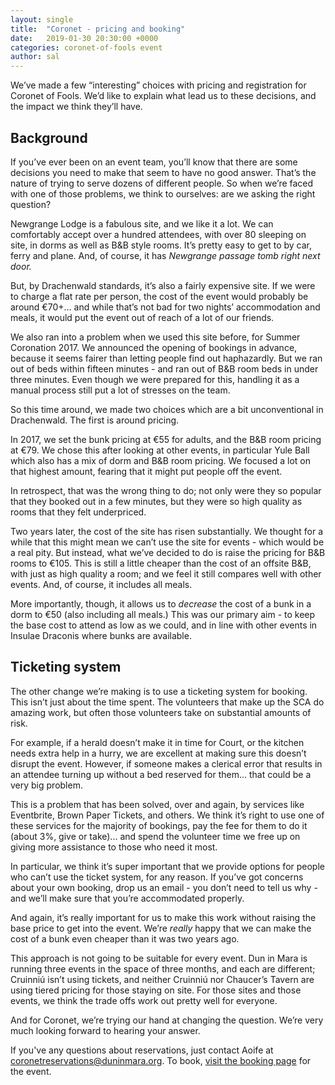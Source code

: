 ```yaml
---
layout: single
title:  "Coronet - pricing and booking"
date:   2019-01-30 20:30:00 +0000
categories: coronet-of-fools event
author: sal
---
```

We’ve made a few “interesting” choices with pricing and registration for Coronet of Fools. We’d like to explain what lead us to these decisions, and the impact we think they’ll have.

## Background

If you’ve ever been on an event team, you’ll know that there are some decisions you need to make that seem to have no good answer. That’s the nature of trying to serve dozens of different people. So when we’re faced with one of those problems, we think to ourselves: are we asking the right question?

Newgrange Lodge is a fabulous site, and we like it a lot. We can comfortably accept over a hundred attendees, with over 80 sleeping on site, in dorms as well as B&B style rooms. It’s pretty easy to get to by car, ferry and plane. And, of course, it has _Newgrange passage tomb right next door._

But, by Drachenwald standards, it’s also a fairly expensive site. If we were to charge a flat rate per person, the cost of the event would probably be around €70+… and while that’s not bad for two nights’ accommodation and meals, it would put the event out of reach of a lot of our friends.

We also ran into a problem when we used this site before, for Summer Coronation 2017. We announced the opening of bookings in advance, because it seems fairer than letting people find out haphazardly. But we ran out of beds within fifteen minutes - and ran out of B&B room beds in under three minutes. Even though we were prepared for this, handling it as a manual process still put a lot of stresses on the team.

So this time around, we made two choices which are a bit unconventional in Drachenwald. The first is around pricing.

In 2017, we set the bunk pricing at €55 for adults, and the B&B room pricing at €79. We chose this after looking at other events, in particular Yule Ball which also has a mix of dorm and B&B room pricing. We focused a lot on that highest amount, fearing that it might put people off the event.

In retrospect, that was the wrong thing to do; not only were they so popular that they booked out in a few minutes, but they were so high quality as rooms that they felt underpriced.

Two years later, the cost of the site has risen substantially. We thought for a while that this might mean we can’t use the site for events - which would be a real pity. But instead, what we’ve decided to do is raise the pricing for B&B rooms to €105. This is still a little cheaper than the cost of an offsite B&B, with just as high quality a room; and we feel it still compares well with other events. And, of course, it includes all meals.

More importantly, though, it allows us to _decrease_ the cost of a bunk in a dorm to €50 (also including all meals.) This was our primary aim - to keep the base cost to attend as low as we could, and in line with other events in Insulae Draconis where bunks are available.

## Ticketing system

The other change we’re making is to use a ticketing system for booking. This isn’t just about the time spent. The volunteers that make up the SCA do amazing work, but often those volunteers take on substantial amounts of risk.

For example, if a herald doesn’t make it in time for Court, or the kitchen needs extra help in a hurry, we are excellent at making sure this doesn’t disrupt the event. However, if someone makes a clerical error that results in an attendee turning up without a bed reserved for them... that could be a very big problem.

This is a problem that has been solved, over and again, by services like Eventbrite, Brown Paper Tickets, and others. We think it’s right to use one of these services for the majority of bookings, pay the fee for them to do it (about 3%, give or take)... and spend the volunteer time we free up on giving more assistance to those who need it most.

In particular, we think it’s super important that we provide options for people who can’t use the ticket system, for any reason. If you’ve got concerns about your own booking, drop us an email - you don’t need to tell us why - and we’ll make sure that you’re accommodated properly.

And again, it’s really important for us to make this work without raising the base price to get into the event. We’re _really_ happy that we can make the cost of a bunk even cheaper than it was two years ago.

This approach is not going to be suitable for every event. Dun in Mara is running three events in the space of three months, and each are different; Cruinniú isn’t using tickets, and neither Cruinniú nor Chaucer’s Tavern are using tiered pricing for those staying on site. For those sites and those events, we think the trade offs work out pretty well for everyone.

And for Coronet, we’re trying our hand at changing the question. We’re very much looking forward to hearing your answer.

If you've any questions about reservations, just contact Aoife at [coronetreservations@duninmara.org](mailto:coronetreservations@duninmara.org). To book, [visit the booking page](/events/2019/coronet/registration) for the event.